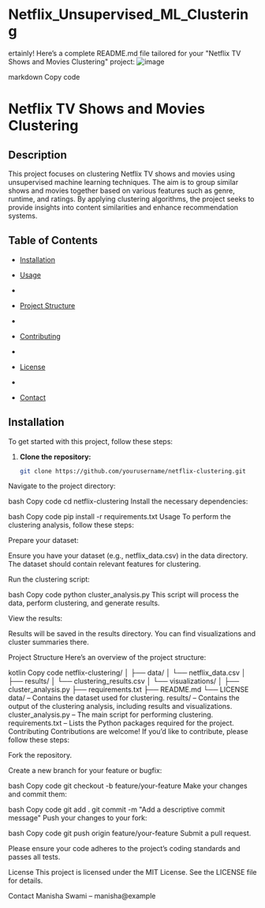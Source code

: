 # Netflix_Unsupervised_ML_Clustering
ertainly! Here’s a complete README.md file tailored for your "Netflix TV Shows and Movies Clustering" project:
![image](https://github.com/user-attachments/assets/1efa0030-7b38-4584-9424-4c6b9518eb30)

markdown
Copy code
# Netflix TV Shows and Movies Clustering

## Description
This project focuses on clustering Netflix TV shows and movies using unsupervised machine learning techniques. The aim is to group similar shows and movies together based on various features such as genre, runtime, and ratings. By applying clustering algorithms, the project seeks to provide insights into content similarities and enhance recommendation systems.

## Table of Contents
- [Installation](#installation)

- [Usage](#usage)
- 
- [Project Structure](#project-structure)
- 
- [Contributing](#contributing)
- 
- [License](#license)
- 
- [Contact](#contact)

## Installation
To get started with this project, follow these steps:

1. **Clone the repository:**

   ```bash
   git clone https://github.com/yourusername/netflix-clustering.git
Navigate to the project directory:

bash
Copy code
cd netflix-clustering
Install the necessary dependencies:

bash
Copy code
pip install -r requirements.txt
Usage
To perform the clustering analysis, follow these steps:

Prepare your dataset:

Ensure you have your dataset (e.g., netflix_data.csv) in the data directory. The dataset should contain relevant features for clustering.

Run the clustering script:

bash
Copy code
python cluster_analysis.py
This script will process the data, perform clustering, and generate results.

View the results:

Results will be saved in the results directory. You can find visualizations and cluster summaries there.

Project Structure
Here’s an overview of the project structure:

kotlin
Copy code
netflix-clustering/
│
├── data/
│   └── netflix_data.csv
│
├── results/
│   └── clustering_results.csv
│   └── visualizations/
│
├── cluster_analysis.py
├── requirements.txt
├── README.md
└── LICENSE
data/ – Contains the dataset used for clustering.
results/ – Contains the output of the clustering analysis, including results and visualizations.
cluster_analysis.py – The main script for performing clustering.
requirements.txt – Lists the Python packages required for the project.
Contributing
Contributions are welcome! If you’d like to contribute, please follow these steps:

Fork the repository.

Create a new branch for your feature or bugfix:

bash
Copy code
git checkout -b feature/your-feature
Make your changes and commit them:

bash
Copy code
git add .
git commit -m "Add a descriptive commit message"
Push your changes to your fork:

bash
Copy code
git push origin feature/your-feature
Submit a pull request.

Please ensure your code adheres to the project’s coding standards and passes all tests.

License
This project is licensed under the MIT License. See the LICENSE file for details.

Contact
Manisha Swami – manisha@example
